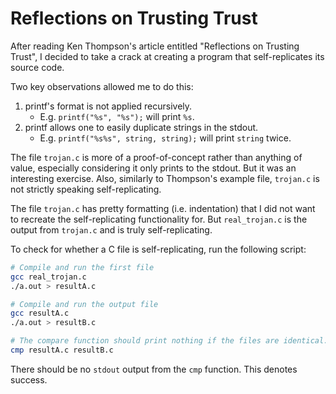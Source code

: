 # Reflections on Trusting Trust

After reading Ken Thompson's article entitled "Reflections on Trusting Trust",
I decided to take a crack at creating a program that self-replicates its source
code.

Two key observations allowed me to do this:
1. printf's format is not applied recursively.
    * E.g. `printf("%s", "%s");` will print `%s`.
2. printf allows one to easily duplicate strings in the stdout.
    * E.g. `printf("%s%s", string, string);` will print `string` twice.

The file `trojan.c` is more of a proof-of-concept rather than anything of
value, especially considering it only prints to the stdout. But it was an
interesting exercise. Also, similarly to Thompson's example file, `trojan.c` is
not strictly speaking self-replicating.

The file `trojan.c` has pretty formatting (i.e. indentation) that I did not
want to recreate the self-replicating functionality for. But `real_trojan.c` is
the output from `trojan.c` and is truly self-replicating.

To check for whether a C file is self-replicating, run the following script:

```bash
# Compile and run the first file
gcc real_trojan.c
./a.out > resultA.c

# Compile and run the output file
gcc resultA.c
./a.out > resultB.c

# The compare function should print nothing if the files are identical.
cmp resultA.c resultB.c
```

There should be no `stdout` output from the `cmp` function. This denotes
success.
